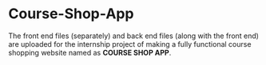 # Course-Shop-App
The front end files (separately) and back end files (along with the front end) are uploaded for the internship project of making a fully functional course shopping website named as <b>COURSE SHOP APP</b>.

